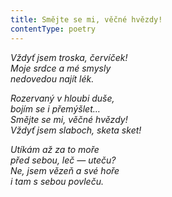 ```yaml
---
title: Smějte se mi, věčné hvězdy!
contentType: poetry
---
```


<section>

_Vždyť jsem troska, červíček!  
Moje srdce a mé smysly  
nedovedou najít lék._

</section>

<section>

_Rozervaný v hloubi duše,  
bojím se i přemýšlet…  
Smějte se mi, věčné hvězdy!  
Vždyť jsem slaboch, sketa sket!_

</section>

<section>

_Utíkám až za to moře  
před sebou, leč — uteču?  
Ne, jsem vězeň a své hoře  
i tam s sebou povleču._

</section>
